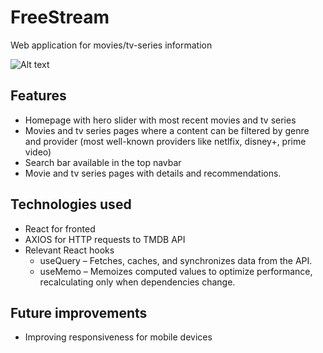# FreeStream

Web application for movies/tv-series information

![Alt text](/streaming-app/public/img1.png)

## Features

- Homepage with hero slider with most recent movies and tv series
- Movies and tv series pages where a content can be filtered by genre and provider (most well-known providers like netlfix, disney+, prime video)
- Search bar available in the top navbar
- Movie and tv series pages with details and recommendations.

## Technologies used

- React for fronted
- AXIOS for HTTP requests to TMDB API
- Relevant React hooks
    - useQuery – Fetches, caches, and synchronizes data from the API.
    - useMemo – Memoizes computed values to optimize performance, recalculating only when dependencies change.

## Future improvements

- Improving responsiveness for mobile devices